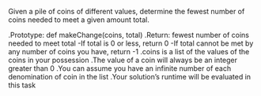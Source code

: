 Given a pile of coins of different values, determine the fewest number of coins needed to meet a given amount total.

.Prototype: def makeChange(coins, total)
.Return: fewest number of coins needed to meet total
-If total is 0 or less, return 0
-If total cannot be met by any number of coins you have, return -1
.coins is a list of the values of the coins in your possession
.The value of a coin will always be an integer greater than 0
.You can assume you have an infinite number of each denomination of coin in the list
.Your solution’s runtime will be evaluated in this task

